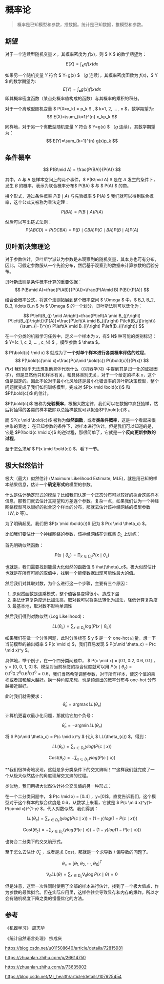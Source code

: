 # 概率论

> 概率是已知模型和参数，推数据。统计是已知数据，推模型和参数。

## 期望

对于一个连续型随机变量 $x$ ，其概率密度为 $f(x)$，则 $ X $ 的数学期望为：

$$
E(X)=\int_{\boldsymbol{x}}xf(x)dx
$$

如果另一个随机变量 $Y$ 符合 $ Y=g(x) $ （$g$ 连续），其概率密度函数为 $f(x)$，$ Y $ 的数学期望为:
$$
E(Y)=\int_{\boldsymbol{x}}g(x)f(x)dx
$$
即其概率密度函数（某点处概率值构成的函数）与其概率的乘积的积分。

对于一个离散型随机变量 $ P(X=x_k) = p_k $ , $ k=1, 2, ... , n $，数学期望为:
$$
E(X)=\sum_{k=1}^{n} x_kp_k
$$

同样地，对于另一个离散型随机变量 $Y$ 符合 $ Y=g(x) $ （$g$ 连续），其数学期望为：
$$
E(Y)=\sum_{k=1}^{n} g(x)p_k
$$

## 条件概率

$$
P(B\mid A) = \frac{P(BA)}{P(A)}
$$

其中，$A$ 与 $B$ 是样本空间上的两个事件，$ P(B\mid A) $ 是在 $A$ 发生的条件下，发生 $B$ 的概率，表示为联合概率分布$  P(BA) $ 与 $ P(A) $ 的商。

换个形式，通过条件概率 $P(B\mid A)$ 与先验概率 $ P(A) $ 我们就可以得到联合概率，这个公式又被称为乘法定理：

$$
P(BA) = P(B \mid A){P(A)}
$$

然后可以写出链式法则：
$$
P(ABCD)=P(DCBA) = P(D \mid CBA)P(C \mid BA)P(B\mid A)P(A)
$$

## 贝叶斯决策理论

对于参数估计，贝叶斯学派认为参数是未观察到的随机变量，其本身也可有分布，因此，可假定参数服从一个先验分布，然后基于观察到的数据来计算参数的后验分布。

贝叶斯法则是条件概率计算的重要依据：
$$
P(B\mid A)=\frac{P(AB)}{P(A)}=\frac{P(A\mid B) P(B)}{P(A)}
$$

结合全概率公式，将这个法则拓展到整个概率空间 $ \Omega $ 中，$ B_1, B_2, B_3, \ldots B_n $ 为 $ \Omega $ 的一个划分，贝叶斯法则可以泛化为：

$$
P\left(B_{j} \mid A\right)=\frac{P\left(A \mid B_{j}\right) P\left(B_{j}\right)}{P(A)}=\frac{P\left(A \mid B_{j}\right) P\left(B_{j}\right)}{\sum_{i=1}^{n} P\left(A \mid B_{i}\right) P\left(B_{i}\right)}
$$

在一个分类的机器学习任务中，定义一个样本为 $x$，有$ N$ 种可能的类别标记：$ Y=\{c_1, c_2, ... , c_N\} $ ，模型参数 $ \theta $。

$ P(\bold{c} \mid x) $ 就成为了**一个对单个样本进行各类概率评估的过程**。
$$
P(\bold{c}\mid x)=\frac{P(x\mid \bold{c}) P(\bold{c})}{P(x)}
$$
$P(x)$ 我们似乎无法想象他具体代表什么（《机器学习》中提到其是归一化的证据因子），但是显然他只和样本有关，和具体类别无关，对于一个给定的样本 $x$，这个值是固定的。因此不论对于最小化风险还是最小化错误率的贝叶斯决策模型，整个问题就变成了我们如何训练模型，完成对 $P(x \mid \bold{c})$ 和  $P(\bold{c})$ 的估计。

$P(\bold{c})$ 被称为**先验概率**，根据大数定律，我们可以在数据中疯狂抽样，然后将抽得的各类的样本数除以总抽样数就可以拟合$P(\bold{c})$ 。 

而 $P(x \mid \bold{c})$ 被称为**似然函数**，或者**类条件概率**，这是一个看起来很抽象的表达：
在已知参数的条件下，对样本进行估计。但是我们可以知道的是，它是 $P(\bold{c \mid x})$ 的逆过程，那很简单了，它就是一个**反向更新参数的过程**。

至于怎么求解 $ P(x \mid \bold{c}) $，看下一节。


## 极大似然估计

极大（最大）似然估计 (Maximum Likelihood Estimate, MLE)，就是用已知的样本结果信息，估计一个**确定形式**的模型的参数。

什么是估计确定形式的模型？比如我们认定一个正态分布可以较好的拟合这些样本信息，那我们就去估计其期望和方差连个参数。复杂一点，如果我们认为一个神经网络模型可以很好的拟合这个样本的分布，那就去估计该神经网络的模型参数 （$W$, $b$ 等）。

为了明确起见，我们把 $P(x \mid \bold{c})$ 记为 $ P(x \mid \theta_c) $。

比如我们要估计一个神经网络的参数，该神经网络在训练集 $D_c$ 上训练：

首先明确似然函数：

$$
P(x \mid \theta_c) = \prod_{x \in D_c} P(x \mid \theta_c)
$$

也就是，我们需要找到能最大化似然的函数值 $ \hat{\theta}_c$。极大似然估计也就是在所有可能的取值中，找到一个能使数据出现可能性最大的值。

然后我们对其取对数，为什么进行这一个步骤，主要有三个原因：

1. 原似然函数是连乘模式，整个值容易变得很小，造成下溢
2. 乘法计算复杂度远比加法高，取对数可以将乘法转化为加法，降低计算复杂度
3. 最基本地，取对数不影响单调性

然后我们得到对数似然 (Log Likelihood)：

$$
LL(\theta_{c}) = \sum_{x \in D_c} log(P(x \mid \theta_c))
$$

如果我们在做一个分类问题，此时分类标签 $ y $ 是一个 one-hot 向量，想一下当前模型的输出概率 $ P(c \mid x) $，我们容易发现 $ P(x\mid \theta_c) = P(c \mid x)^y $。

具体地，举个例子，在一个四分类问题中， $ P(c \mid x) = [0.1, 0.2, 0.6, 0.1] $，$ y = [0, 0, 1, 0] $，模型对当前标签的拟合优度就可以用 $P(x \mid \theta_c) = 0.1^{0}0.2^{0}0.6^{1}0.1^{0}=0.6$，我们当然希望调整参数，对于所有样本，使这个值的乘积或者加和越大越好。换一种角度来想，也是预测出的概率分布与 one-hot 分布越接近越好。

此时我们就需要求：
$$
\hat{\theta}_c = \operatorname{argmax}LL(\theta_{c})
$$

计算机更喜欢最小化问题，那就给它加个负号：

$$
\hat{\theta}_c = -\operatorname{argmin}LL(\theta_{c})
$$

将 $ P(x\mid \theta_c) = P(c \mid x)^y $ 代入 $ LL(\theta_{c}) $，得到：

$$
LL(\theta_{c}) = \sum_{x \in D_c} ylog(P(c \mid x))
$$

$$
\text{Cost}(\theta_c) = -\sum_{x \in D_c} ylog(P(c \mid x))
$$


**我们很神奇地发现，这就是多分类条件下的交叉熵啊！**这样我们就完成了一个从极大似然估计的角度理解交叉熵的过程。

类似地，我们用极大似然估计补全交叉熵的另一种形式：

在一个二分类问题中， $ P(c \mid x) = [0.4] $，$y=[0]$，直觉告诉我们，这个模型对于这个样本的拟合优度是 0.6，从数学上来看，它就是 $ P(c \mid x)^y(1-P(c\mid x))^{1-y} $，代入对数似然，我们得到：

$$
LL(\theta_{c}) = \sum_{x \in D_c} (ylog(P(c \mid x))+(1-y)log(1-P(c \mid x)))
$$

$$
\text{Cost}(\theta_{c}) = -\sum_{x \in D_c} (ylog(P(c \mid x))-(1-y)log(1-P(c \mid x)))
$$

也符合二分类下的交叉熵形式。

至于怎么去估计 $\hat{\theta}_c$ ，或者是求 Cost，那就是一个求导数 / 偏导数的问题了。

$$
\theta_c=\left[\theta_{1}, \theta_{2}, \cdots, \theta_{S}\right]^{T}
$$

$$
\nabla_{\theta} LL(\theta)=\sum_{x \in D_c} \nabla_{\theta} \log P\left(x \mid \theta\right)=0
$$

但是注意，这里一次性同时使用了全部的样本进行估计，找到了一个极大值点，作为参数的最优拟合。但在实际应用里，这样往往会导致显存和内存的爆炸，所以才会有随机梯度下降之类的慢慢优化的方法。

## 参考

《机器学习》 周志华

《统计自然语言处理》 宗成庆

https://blog.csdn.net/u011508640/article/details/72815981

https://zhuanlan.zhihu.com/p/26614750

https://zhuanlan.zhihu.com/p/73635902

https://blog.csdn.net/Mr_health/article/details/107625454
